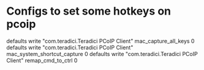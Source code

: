 # Configs to set some hotkeys on pcoip
defaults write "com.teradici.Teradici PCoIP Client" mac_capture_all_keys 0
defaults write "com.teradici.Teradici PCoIP Client" mac_system_shortcut_capture 0
defaults write "com.teradici.Teradici PCoIP Client" remap_cmd_to_ctrl 0
